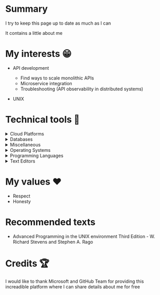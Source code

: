 
# Summary
I try to keep this page up to date as much as I can

It contains a little about me

# My interests 😁

* API development
  * Find ways to scale monolithic APIs
  * Microservice integration
  * Troubleshooting (API observability in distributed systems)
 
* UNIX

# Technical tools 🔧

<details>
<summary>Cloud Platforms</summary>

* AWS
</details>

<details>
<summary>Databases</summary>

* MariaDB
* Memcached
* PostgreSQL
* Redis
</details>

<details>
<summary>Miscellaneous</summary>
 
* Docker
* Git
* Firefox
* Jails (FreeBSD)
* Kubernetes
* POSIX.1 utils (e.g. grep and find)
  * I prefer BSD utils
* tmux
</details>

<details>
<summary>Operating Systems</summary>

* Android (Personal use)
* FreeBSD (Programming)
* macOS (Programming)
* openSUSE (Programming)
* Windows (Gaming)
</details>

<details>
<summary>Programming Languages</summary>

* C
* JavaScript
* Ruby
* SQL
</details>

<details>
<summary>Text Editors</summary>
 
* Emacs
* Vim
</details>

# My values ❤️
* Respect
* Honesty


# Recommended texts
* Advanced Programming in the UNIX environment Third Edition - W. Richard Stevens and Stephen A. Rago

# Credits 🏆

I would like to thank Microsoft and GitHub Team for providing this increadible platform where I can share details about me for free


<!--
## Hi there 👋

**kaiquekandykoga/kaiquekandykoga** is a ✨ _special_ ✨ repository because its `README.md` (this file) appears on your GitHub profile.

Here are some ideas to get you started:

- 🔭 I’m currently working on ...
- 🌱 I’m currently learning ...
- 👯 I’m looking to collaborate on ...
- 🤔 I’m looking for help with ...
- 💬 Ask me about ...
- 📫 How to reach me: ...
- 😄 Pronouns: ...
- ⚡ Fun fact: ...
-->
